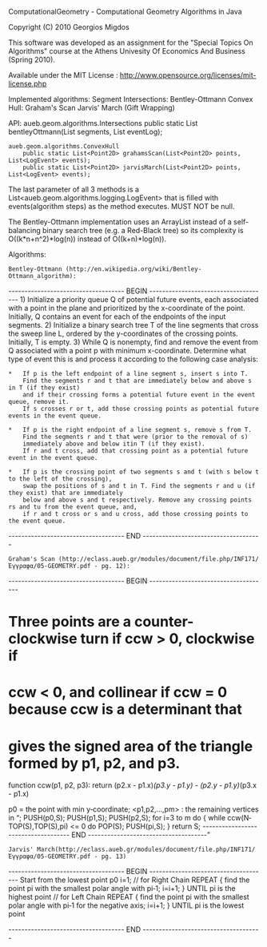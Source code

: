 ComputationalGeometry - Computational Geometry Algorithms in Java

Copyright (C) 2010 Georgios Migdos <cyberpython AT gmail DOT com>

This software was developed as an assignment
for the "Special Topics On Algorithms" course
at the Athens Univesity Of Economics And Business (Spring 2010).

Available under the MIT License :
http://www.opensource.org/licenses/mit-license.php

Implemented algorithms:
    Segment Intersections:
        Bentley-Ottmann
    Convex Hull:
        Graham's Scan
        Jarvis' March (Gift Wrapping)

API:
    aueb.geom.algorithms.Intersections
        public static List<Intersection> bentleyOttmann(List<Segment2DEx> segments, List<LogEvent> eventLog);

    aueb.geom.algorithms.ConvexHull
        public static List<Point2D> grahamsScan(List<Point2D> points, List<LogEvent> events);
        public static List<Point2D> jarvisMarch(List<Point2D> points, List<LogEvent> events);

The last parameter of all 3 methods is a List<aueb.geom.algorithms.logging.LogEvent>
that is filled with events(algorithm steps) as the method executes. MUST NOT be null.

The Bentley-Ottmann implementation uses an ArrayList instead of a self-balancing binary search tree
(e.g. a Red-Black tree) so its complexity is O((k*n+n^2)*log(n)) instead of O((k+n)*log(n)).


Algorithms:

    Bentley-Ottmann (http://en.wikipedia.org/wiki/Bentley-Ottmann_algorithm):
------------------------------------ BEGIN -------------------------------------
    1)	Initialize a priority queue Q of potential future events, 
    	each associated with a point in the plane and prioritized by the x-coordinate of the point. 
    	Initially, Q contains an event for each of the endpoints of the input segments.
    2)	Initialize a binary search tree T of the line segments that cross the sweep line L, 
    	ordered by the y-coordinates of the crossing points. Initially, T is empty.
    3)	While Q is nonempty, find and remove the event from Q associated with a point p with minimum x-coordinate.
    	Determine what type of event this is and process it according to the following case analysis:
	
	*	If p is the left endpoint of a line segment s, insert s into T.
		Find the segments r and t that are immediately below and above s in T (if they exist)
		and if their crossing forms a potential future event in the event queue, remove it.
		If s crosses r or t, add those crossing points as potential future events in the event queue.
		
	*	If p is the right endpoint of a line segment s, remove s from T.
		Find the segments r and t that were (prior to the removal of s)
		immediately above and below itin T (if they exist).
		If r and t cross, add that crossing point as a potential future event in the event queue.
		
	*	If p is the crossing point of two segments s and t (with s below t to the left of the crossing),
		swap the positions of s and t in T. Find the segments r and u (if they exist) that are immediately
		below and above s and t respectively. Remove any crossing points rs and tu from the event queue, and,
		if r and t cross or s and u cross, add those crossing points to the event queue.
------------------------------------  END  -------------------------------------

    Graham's Scan (http://eclass.aueb.gr/modules/document/file.php/INF171/Έγγραφα/05-GEOMETRY.pdf - pg. 12):
------------------------------------ BEGIN -------------------------------------
# Three points are a counter-clockwise turn if ccw > 0, clockwise if
# ccw < 0, and collinear if ccw = 0 because ccw is a determinant that
# gives the signed area of the triangle formed by p1, p2, and p3.
function ccw(p1, p2, p3):
    return (p2.x - p1.x)*(p3.y - p1.y) - (p2.y - p1.y)*(p3.x - p1.x)


p0 = the point with min y‐coordinate;
<p1,p2,...,pm> : the remaining vertices in <Q>;
PUSH(p0,S);
PUSH(p1,S);
PUSH(p2,S);
for i=3 to m do
{ while ccw(N‐TOP(S),TOP(S),pi) <= 0
          do POP(S);
  PUSH(pi,S);
}
return S;
------------------------------------  END  -------------------------------------

    Jarvis' March(http://eclass.aueb.gr/modules/document/file.php/INF171/Έγγραφα/05-GEOMETRY.pdf - pg. 13)
------------------------------------ BEGIN -------------------------------------
Start from the lowest point p0
i=1;
// for Right Chain
REPEAT
{ find the point pi with the smallest
         polar angle  with pi‐1;
     i=i+1;
} UNTIL pi is the highest point
// for Left Chain
REPEAT
{ find the point pi with the smallest
        polar angle with pi‐1
        for the negative axis;
     i=i+1;
} UNTIL pi is the lowest point

------------------------------------  END  -------------------------------------


